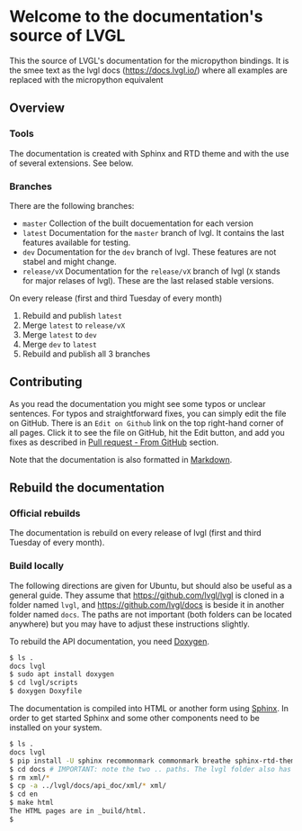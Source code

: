 # Welcome to the documentation's source of LVGL

This the source of LVGL's documentation for the micropython bindings. It is the smee text as the lvgl docs (https://docs.lvgl.io/) where all examples are replaced with the micropython equivalent

## Overview

### Tools
The documentation is created with Sphinx and RTD theme and with the use of several extensions. See below.

### Branches

There are the following branches:
- `master` Collection of the built docuementation for each version
- `latest` Documentation for the `master` branch of lvgl. It contains the last features available for testing.
- `dev` Documentation for the `dev` branch of lvgl. These features are not stabel and might change. 
- `release/vX` Documentation for the `release/vX` branch of lvgl (`X` stands for major relases of lvgl). These are the last relased stable versions.

On every release (first and third Tuesday of every month)
1. Rebuild and publish `latest`
2. Merge `latest` to `release/vX`
3. Merge `latest` to `dev`
4. Merge `dev` to `latest`
5. Rebuild and publish all 3 branches

## Contributing

As you read the documentation you might see some typos or unclear sentences. 
For typos and straightforward fixes, you can simply edit the file on GitHub. There is an `Edit on Github` link on the top right-hand corner of all pages.
Click it to see the file on GitHub, hit the Edit button, and add you fixes as described in [Pull request - From GitHub](https://docs.lvgl.io/latest/en/html/contributing/index.html#from-github) section.

Note that the documentation is also formatted in [Markdown](https://github.com/adam-p/markdown-here/wiki/Markdown-Cheatsheet). 

## Rebuild the documentation

### Official rebuilds

The documentation is rebuild on every release of lvgl (first and third Tuesday of every month).

### Build locally

The following directions are given for Ubuntu, but should also be useful as a general guide. They assume that https://github.com/lvgl/lvgl is cloned in a folder named `lvgl`, and https://github.com/lvgl/docs is beside it in another folder named `docs`. The paths are not important (both folders can be located anywhere) but you may have to adjust these instructions slightly.

To rebuild the API documentation, you need [Doxygen](http://www.doxygen.nl/).

```sh
$ ls .
docs lvgl
$ sudo apt install doxygen
$ cd lvgl/scripts
$ doxygen Doxyfile
```

The documentation is compiled into HTML or another form using [Sphinx](https://www.sphinx-doc.org). In order to get started Sphinx and some other components need to be installed on your system. 

```sh
$ ls .
docs lvgl
$ pip install -U sphinx recommonmark commonmark breathe sphinx-rtd-theme
$ cd docs # IMPORTANT: note the two .. paths. The lvgl folder also has a folder inside it named docs.
$ rm xml/*
$ cp -a ../lvgl/docs/api_doc/xml/* xml/
$ cd en
$ make html
The HTML pages are in _build/html.
$
```
